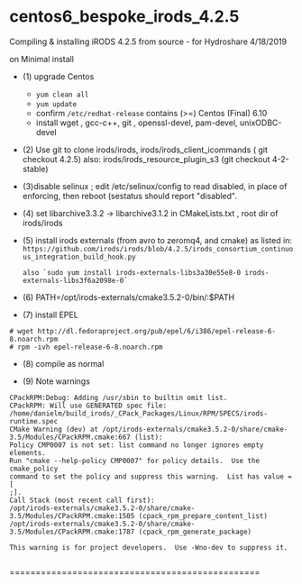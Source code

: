 # centos6_bespoke_irods_4.2.5

 
Compiling  & installing iRODS 4.2.5 from source - for Hydroshare 4/18/2019

on Minimal install

   - (1) upgrade Centos
      * `yum clean all`
      * `yum update`
      * confirm `/etc/redhat-release` contains  (>=) Centos (Final) 6.10
      * install wget , gcc-c++, git , openssl-devel, pam-devel, unixODBC-devel

   - (2) Use git to clone irods/irods, irods/irods_client_icommands
          ( git checkout 4.2.5)
         also: irods/irods_resource_plugin_s3 (git checkout 4-2-stable)

   - (3)disable selinux ; edit /etc/selinux/config to read disabled, in place of  enforcing, then reboot (sestatus should report  "disabled". 

   - (4) set libarchive3.3.2 -> libarchive3.1.2 in CMakeLists.txt , root dir of irods/irods

   - (5) install irods externals (from avro to zeromq4, and cmake) as listed in:
         `https://github.com/irods/irods/blob/4.2.5/irods_consortium_continuous_integration_build_hook.py`

         also `sudo yum install irods-externals-libs3a30e55e8-0 irods-externals-libs3f6a2098e-0`

   - (6) PATH=/opt/irods-externals/cmake3.5.2-0/bin/:$PATH
   - (7) install EPEL
   ```
   # wget http://dl.fedoraproject.org/pub/epel/6/i386/epel-release-6-8.noarch.rpm
   # rpm -ivh epel-release-6-8.noarch.rpm
   ```
   - (8) compile as normal

   - (9) Note warnings
   ```
   CPackRPM:Debug: Adding /usr/sbin to builtin omit list.
CPackRPM: Will use GENERATED spec file: /home/danielm/build_irods/_CPack_Packages/Linux/RPM/SPECS/irods-runtime.spec
CMake Warning (dev) at /opt/irods-externals/cmake3.5.2-0/share/cmake-3.5/Modules/CPackRPM.cmake:667 (list):
  Policy CMP0007 is not set: list command no longer ignores empty elements.
  Run "cmake --help-policy CMP0007" for policy details.  Use the cmake_policy
  command to set the policy and suppress this warning.  List has value = [
  ;].
Call Stack (most recent call first):
  /opt/irods-externals/cmake3.5.2-0/share/cmake-3.5/Modules/CPackRPM.cmake:1505 (cpack_rpm_prepare_content_list)
  /opt/irods-externals/cmake3.5.2-0/share/cmake-3.5/Modules/CPackRPM.cmake:1787 (cpack_rpm_generate_package)
  
This warning is for project developers.  Use -Wno-dev to suppress it.


   ```
   
   
================================================
 
